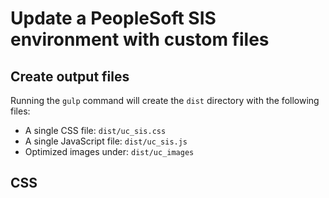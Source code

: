 # Update a PeopleSoft SIS environment with custom files

## Create output files

Running the `gulp` command will create the `dist` directory with the following files:

* A single CSS file: `dist/uc_sis.css`
* A single JavaScript file: `dist/uc_sis.js`
* Optimized images under: `dist/uc_images`

## CSS
